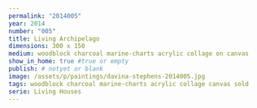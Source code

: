 ```yaml
---
permalink: "2014005"
year: 2014
number: "005"
title: Living Archipelago  
dimensions: 300 x 150
medium: woodblock charcoal marine-charts acrylic collage on canvas
show_in_home: true #true or empty
publish: # notyet or blank
image: /assets/p/paintings/davina-stephens-2014005.jpg
tags: woodblock charcoal marine-charts acrylic collage canvas sold
serie: Living Houses
---
```

